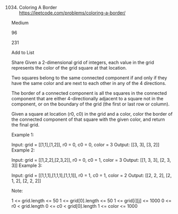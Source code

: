 1034. Coloring A Border  
https://leetcode.com/problems/coloring-a-border/  

Medium

96

231

Add to List

Share
Given a 2-dimensional grid of integers, each value in the grid represents the color of the grid square at that location.

Two squares belong to the same connected component if and only if they have the same color and are next to each other in any of the 4 directions.

The border of a connected component is all the squares in the connected component that are either 4-directionally adjacent to a square not in the component, or on the boundary of the grid (the first or last row or column).

Given a square at location (r0, c0) in the grid and a color, color the border of the connected component of that square with the given color, and return the final grid.

 

Example 1:

Input: grid = [[1,1],[1,2]], r0 = 0, c0 = 0, color = 3
Output: [[3, 3], [3, 2]]
Example 2:

Input: grid = [[1,2,2],[2,3,2]], r0 = 0, c0 = 1, color = 3
Output: [[1, 3, 3], [2, 3, 3]]
Example 3:

Input: grid = [[1,1,1],[1,1,1],[1,1,1]], r0 = 1, c0 = 1, color = 2
Output: [[2, 2, 2], [2, 1, 2], [2, 2, 2]]
 

Note:

1 <= grid.length <= 50
1 <= grid[0].length <= 50
1 <= grid[i][j] <= 1000
0 <= r0 < grid.length
0 <= c0 < grid[0].length
1 <= color <= 1000